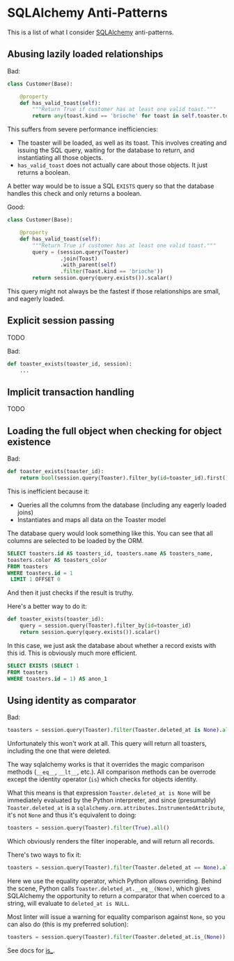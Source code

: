 SQLAlchemy Anti-Patterns
========================

This is a list of what I consider [SQLAlchemy](http://www.sqlalchemy.org/)
anti-patterns.

Abusing lazily loaded relationships
-----------------------------------

Bad:

```python
class Customer(Base):

    @property
    def has_valid_toast(self):
        """Return True if customer has at least one valid toast."""
        return any(toast.kind == 'brioche' for toast in self.toaster.toasts)
```

This suffers from severe performance inefficiencies:

* The toaster will be loaded, as well as its toast. This involves creating and
  issuing the SQL query, waiting for the database to return, and instantiating
  all those objects.
* `has_valid_toast` does not actually care about those objects. It just returns
  a boolean.

A better way would be to issue a SQL `EXISTS` query so that the database
handles this check and only returns a boolean.

Good:

```python
class Customer(Base):

    @property
    def has_valid_toast(self):
        """Return True if customer has at least one valid toast."""
        query = (session.query(Toaster)
                 .join(Toast)
                 .with_parent(self)
                 .filter(Toast.kind == 'brioche'))
        return session.query(query.exists()).scalar()
```

This query might not always be the fastest if those relationships are small,
and eagerly loaded.

Explicit session passing
------------------------

TODO

Bad:

```python
def toaster_exists(toaster_id, session):
    ...
```

Implicit transaction handling
-----------------------------

TODO

Loading the full object when checking for object existence
----------------------------------------------------------

Bad:

```python
def toaster_exists(toaster_id):
    return bool(session.query(Toaster).filter_by(id=toaster_id).first())
```

This is inefficient because it:

* Queries all the columns from the database (including any eagerly loaded joins)
* Instantiates and maps all data on the Toaster model

The database query would look something like this. You can see that all columns
are selected to be loaded by the ORM.

```sql
SELECT toasters.id AS toasters_id, toasters.name AS toasters_name,
toasters.color AS toasters_color
FROM toasters
WHERE toasters.id = 1
 LIMIT 1 OFFSET 0
```

And then it just checks if the result is truthy.

Here's a better way to do it:

```python
def toaster_exists(toaster_id):
    query = session.query(Toaster).filter_by(id=toaster_id)
    return session.query(query.exists()).scalar()
```

In this case, we just ask the database about whether a record exists with this
id. This is obviously much more efficient.

```sql
SELECT EXISTS (SELECT 1
FROM toasters
WHERE toasters.id = 1) AS anon_1
```

Using identity as comparator
----------------------------

Bad:

```python
toasters = session.query(Toaster).filter(Toaster.deleted_at is None).all()
```

Unfortunately this won't work at all. This query will return all toasters,
including the one that were deleted.

The way sqlalchemy works is that it overrides the magic comparison methods
(`__eq__`, `__lt__`, etc.). All comparison methods can be overrode except the
identity operator (`is`) which checks for objects identity.

What this means is that expression `Toaster.deleted_at is None` will be
immediately evaluated by the Python interpreter, and since (presumably)
`Toaster.deleted_at` is a `sqlalchemy.orm.attributes.InstrumentedAttribute`,
it's not `None` and thus it's equivalent to doing:

```python
toasters = session.query(Toaster).filter(True).all()
```

Which obviously renders the filter inoperable, and will return all records.

There's two ways to fix it:

```python
toasters = session.query(Toaster).filter(Toaster.deleted_at == None).all()
```

Here we use the equality operator, which Python allows overriding. Behind the
scene, Python calls `Toaster.deleted_at.__eq__(None)`, which gives SQLAlchemy
the opportunity to return a comparator that when coerced to a string, will
evaluate to `deleted_at is NULL`.

Most linter will issue a warning for equality comparison against `None`, so you
can also do (this is my preferred solution):

```python
toasters = session.query(Toaster).filter(Toaster.deleted_at.is_(None)).all()
```

See docs for
[is_](http://docs.sqlalchemy.org/en/rel_1_0/core/sqlelement.html#sqlalchemy.sql.operators.ColumnOperators.is_).
